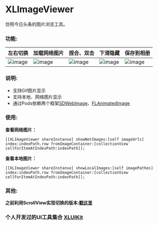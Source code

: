 # XLImageViewer

仿照今日头条的图片浏览工具。

### 功能:

| 左右切换 | 加载网络图片 | 捏合、双击 | 下滑隐藏 | 保存到相册 |
| ---- | ---- | ---- | ---- | ---- |
| ![image](https://github.com/mengxianliang/XLImageViewer/blob/master/GIF/1-1.gif) |![image](https://github.com/mengxianliang/XLImageViewer/blob/master/GIF/2-1.gif) |![image](https://github.com/mengxianliang/XLImageViewer/blob/master/GIF/3-1.gif) |![image](https://github.com/mengxianliang/XLImageViewer/blob/master/GIF/4-1.gif) |![image](https://github.com/mengxianliang/XLImageViewer/blob/master/GIF/5-1.gif) |

### 说明:

* 支持Gif图片显示
* 支持本地、网络图片显示
* 通过Pods依赖两个框架[SDWebImage](https://github.com/rs/SDWebImage)、[FLAnimatedImage](https://github.com/Flipboard/FLAnimatedImage)


### 使用:

**查看网络图片：**

```objc
[[XLImageViewer shareInstanse] showNetImages:[self imageUrls] index:indexPath.row fromImageContainer:[collectionView cellForItemAtIndexPath:indexPath]];
```

**查看本地图片：**

```objc
[[XLImageViewer shareInstanse] showLocalImages:[self imagePathes] index:indexPath.row fromImageContainer:[collectionView cellForItemAtIndexPath:indexPath]];
```

### 其他:

**之前利用ScrollView实现切换的版本:[戳这里](http://download.csdn.net/detail/u013282507/9820283)**

### 个人开发过的UI工具集合 [XLUIKit](https://github.com/mengxianliang/XLUIKit)
